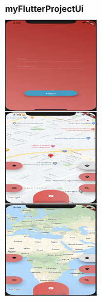 # myFlutterProjectUi
<img src="screan1.png" width="300" height="300">
<img src="screan2.png" width="300" height="300">
<img src="screan2_2.png"width="300" height="300">







